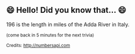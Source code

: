 ## :smile: Hello! Did you know that... :smile:
196 is the length in miles of the Adda River in Italy.

<sup>(come back in 5 minutes for the next trivia)</sup>


<sup>Credits: http://numbersapi.com</sup>
